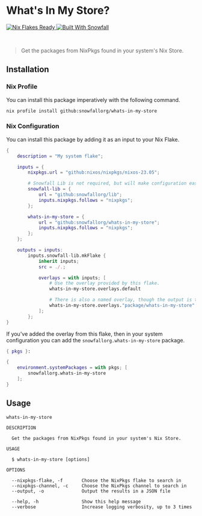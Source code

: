 # What's In My Store?

<a href="https://nixos.wiki/wiki/Flakes" target="_blank">
	<img alt="Nix Flakes Ready" src="https://img.shields.io/static/v1?logo=nixos&logoColor=d8dee9&label=Nix%20Flakes&labelColor=5e81ac&message=Ready&color=d8dee9&style=for-the-badge">
</a>
<a href="https://github.com/snowfallorg/lib" target="_blank">
	<img alt="Built With Snowfall" src="https://img.shields.io/static/v1?label=Built%20With&labelColor=5e81ac&message=Snowfall&color=d8dee9&style=for-the-badge">
</a>

<p>
<!--
	This paragraph is not empty, it contains an em space (UTF-8 8195) on the next line in order
	to create a gap in the page.
-->
  
</p>

> Get the packages from NixPkgs found in your system's Nix Store.

## Installation

### Nix Profile

You can install this package imperatively with the following command.

```bash
nix profile install github:snowfallorg/whats-in-my-store
```

### Nix Configuration

You can install this package by adding it as an input to your Nix Flake.

```nix
{
	description = "My system flake";

	inputs = {
		nixpkgs.url = "github:nixos/nixpkgs/nixos-23.05";

		# Snowfall Lib is not required, but will make configuration easier for you.
		snowfall-lib = {
			url = "github:snowfallorg/lib";
			inputs.nixpkgs.follows = "nixpkgs";
		};

		whats-in-my-store = {
			url = "github:snowfallorg/whats-in-my-store";
			inputs.nixpkgs.follows = "nixpkgs";
		};
	};

	outputs = inputs:
		inputs.snowfall-lib.mkFlake {
			inherit inputs;
			src = ./.;

			overlays = with inputs; [
				# Use the overlay provided by this flake.
				whats-in-my-store.overlays.default

				# There is also a named overlay, though the output is the same.
				whats-in-my-store.overlays."package/whats-in-my-store"
			];
		};
}
```

If you've added the overlay from this flake, then in your system configuration you
can add the `snowfallorg.whats-in-my-store` package.

```nix
{ pkgs }:

{
	environment.systemPackages = with pkgs; [
		snowfallorg.whats-in-my-store
	];
}
```

## Usage

```
whats-in-my-store

DESCRIPTION

  Get the packages from NixPkgs found in your system's Nix Store.

USAGE

  $ whats-in-my-store [options]

OPTIONS

  --nixpkgs-flake, -f       Choose the NixPkgs flake to search in
  --nixpkgs-channel, -c     Choose the NixPkgs channel to search in
  --output, -o              Output the results in a JSON file

  --help, -h                Show this help message
  --verbose                 Increase logging verbosity, up to 3 times
```
